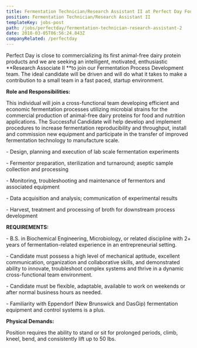 ```yaml
---
title: Fermentation Technician/Research Assistant II at Perfect Day Foods
position: Fermentation Technician/Research Assistant II
templateKey: jobs-post
path: /jobs/perfectday/fermentation-technician-research-assistant-2
date: 2018-03-05T06:56:24.843Z
companyRelated: /perfectday
---
```

Perfect Day is close to commercializing its first animal-free dairy protein products and we are seeking an intelligent, motivated, enthusiastic **Research Associate II **to join our Fermentation Process Development team. The ideal candidate will be driven and will do what it takes to make a contribution to a small team in a fast paced, startup environment.

**Role and Responsibilities:**

This individual will join a cross-functional team developing efficient and economic fermentation processes utilizing microbial strains for the commercial production of animal-free dairy proteins for food and nutrition applications. The Successful Candidate will help develop and implement procedures to increase fermentation reproducibility and throughput, install and commission new equipment and participate in the transfer of improved fermentation technology to manufacture scale.

\- Design, planning and execution of lab scale fermentation experiments

\- Fermentor preparation, sterilization and turnaround; aseptic sample collection and processing

\- Monitoring, troubleshooting and maintenance of fermentors and associated equipment

\- Data acquisition and analysis; communication of experimental results

\- Harvest, treatment and processing of broth for downstream process development

**REQUIREMENTS:**

\- B.S. in Biochemical Engineering, Microbiology, or related discipline with 2+ years of fermentation-related experience in an entrepreneurial setting.

\- Candidate must possess a high level of mechanical aptitude, excellent communication, organization and collaborative skills, and demonstrated ability to innovate, troubleshoot complex systems and thrive in a dynamic cross-functional team environment.

\- Candidate must be flexible, adaptable, available to work on weekends or after normal business hours as needed.

\- Familiarity with Eppendorf (New Brunswick and DasGip) fermentation equipment and control systems is a plus.

**Physical Demands:**

Position requires the ability to stand or sit for prolonged periods, climb, kneel, bend, and consistently lift up to 50 lbs.
